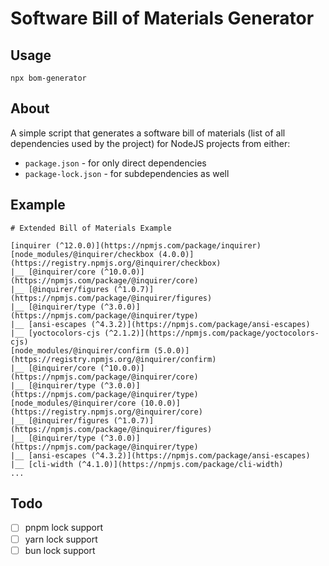 # Software Bill of Materials Generator

## Usage

```
npx bom-generator
```

## About

A simple script that generates a software bill of materials (list of all dependencies used by the project) for NodeJS projects from either:
- `package.json` - for only direct dependencies
- `package-lock.json` - for subdependencies as well

## Example

```
# Extended Bill of Materials Example

[inquirer (^12.0.0)](https://npmjs.com/package/inquirer)
[node_modules/@inquirer/checkbox (4.0.0)](https://registry.npmjs.org/@inquirer/checkbox)
|__ [@inquirer/core (^10.0.0)](https://npmjs.com/package/@inquirer/core)
|__ [@inquirer/figures (^1.0.7)](https://npmjs.com/package/@inquirer/figures)
|__ [@inquirer/type (^3.0.0)](https://npmjs.com/package/@inquirer/type)
|__ [ansi-escapes (^4.3.2)](https://npmjs.com/package/ansi-escapes)
|__ [yoctocolors-cjs (^2.1.2)](https://npmjs.com/package/yoctocolors-cjs)
[node_modules/@inquirer/confirm (5.0.0)](https://registry.npmjs.org/@inquirer/confirm)
|__ [@inquirer/core (^10.0.0)](https://npmjs.com/package/@inquirer/core)
|__ [@inquirer/type (^3.0.0)](https://npmjs.com/package/@inquirer/type)
[node_modules/@inquirer/core (10.0.0)](https://registry.npmjs.org/@inquirer/core)
|__ [@inquirer/figures (^1.0.7)](https://npmjs.com/package/@inquirer/figures)
|__ [@inquirer/type (^3.0.0)](https://npmjs.com/package/@inquirer/type)
|__ [ansi-escapes (^4.3.2)](https://npmjs.com/package/ansi-escapes)
|__ [cli-width (^4.1.0)](https://npmjs.com/package/cli-width)
...
```

## Todo
- [ ] pnpm lock support
- [ ] yarn lock support
- [ ] bun lock support 